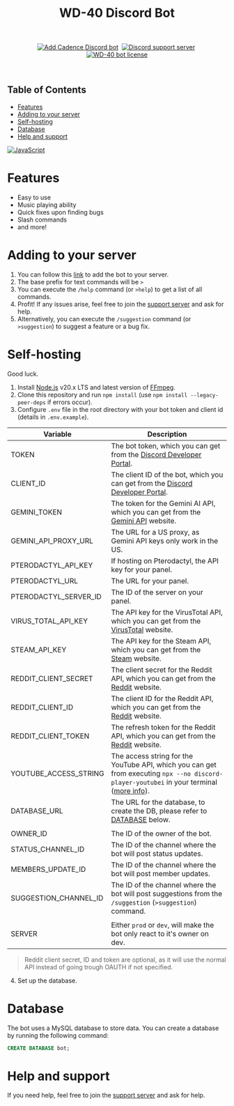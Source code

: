 <h1 align="center">
    <br>
    WD-40 Discord Bot
    <br><br>
</h1>

<p align="center">
    <a href="https://discord.com/oauth2/authorize?client_id=1036485458827415633"><img src="https://img.shields.io/badge/Discord-%235865F2.svg?style=for-the-badge&label=Add%20bot&labelColor=1b1c1d&logo=discord&logoColor=white&color=4c73df" alt="Add Cadence Discord bot"></a>&nbsp;
    <a href="https://discord.gg/pqKE2QZrFM"><img src="https://img.shields.io/badge/Discord-%235865F2.svg?style=for-the-badge&label=Support%20Server&labelColor=1b1c1d&logo=discord&logoColor=white&color=4c73df" alt="Discord support server"></a>&nbsp;
    <a href="https://github.com/iTsMaaT/WD-40/blob/develop/LICENSE"><img src="https://img.shields.io/github/license/mariusbegby/cadence-discord-bot?style=for-the-badge&label=License&labelColor=1b1c1d&logo=github&logoColor=white&color=4c73df" alt="WD-40 bot license"></a>
    <br>
</p>

<br>

## Table of Contents

- [Features](#features)
- [Adding to your server](#adding-to-your-server)
- [Self-hosting](#self-hosting)
- [Database](#database)
- [Help and support](#help-and-support)

[![JavaScript][JavaScript-Badge]][JavaScript-Url]

# Features

- Easy to use
- Music playing ability
- Quick fixes upon finding bugs
- Slash commands
- and more!

# Adding to your server

1. You can follow this [link](https://discord.com/oauth2/authorize?client_id=1036485458827415633) to add the bot to your server.
2. The base prefix for text commands will be `>`
3. You can execute the `/help` command (or `>help`) to get a list of all commands.
4. Profit! If any issues arise, feel free to join the [support server](https://discord.gg/pqKE2QZrFM) and ask for help.
5. Alternatively, you can execute the `/suggestion` command (or `>suggestion`) to suggest a feature or a bug fix.

# Self-hosting

Good luck. 
1. Install [Node.js](https://nodejs.org/en/download/) v20.x LTS and latest version of [FFmpeg](https://ffmpeg.org/download.html).
2. Clone this repository and run `npm install` (use `npm install --legacy-peer-deps` if errors occur).
3. Configure `.env` file in the root directory with your bot token and client id (details in `.env.example`).

| Variable | Description |
| - | - |
| TOKEN | The bot token, which you can get from the [Discord Developer Portal](https://discord.com/developers/applications). |
| CLIENT_ID | The client ID of the bot, which you can get from the [Discord Developer Portal](https://discord.com/developers/applications). |
| GEMINI_TOKEN | The token for the Gemini AI API, which you can get from the [Gemini API](https://ai.google.dev/gemini-api/docs) website. |
| GEMINI_API_PROXY_URL | The URL for a US proxy, as Gemini API keys only work in the US. |
| PTERODACTYL_API_KEY | If hosting on Pterodactyl, the API key for your panel. |
| PTERODACTYL_URL | The URL for your panel. |
| PTERODACTYL_SERVER_ID | The ID of the server on your panel.
| VIRUS_TOTAL_API_KEY | The API key for the VirusTotal API, which you can get from the [VirusTotal](https://www.virustotal.com/) website. |
| STEAM_API_KEY | The API key for the Steam API, which you can get from the [Steam](https://steamcommunity.com/dev) website. |
| REDDIT_CLIENT_SECRET | The client secret for the Reddit API, which you can get from the [Reddit](https://www.reddit.com/prefs/apps) website. |
| REDDIT_CLIENT_ID | The client ID for the Reddit API, which you can get from the [Reddit](https://www.reddit.com/prefs/apps) website. |
| REDDIT_CLIENT_TOKEN | The refresh token for the Reddit API, which you can get from the [Reddit](https://www.reddit.com/prefs/apps) website. |
| YOUTUBE_ACCESS_STRING | The access string for the YouTube API, which you can get from executing `npx --no discord-player-youtubei` in your terminal ([more info](https://github.com/retrouser955/discord-player-youtubei)). |
| DATABASE_URL | The URL for the database, to create the DB, please refer to [DATABASE](#database) below.
| | |
| OWNER_ID | The ID of the owner of the bot. |
| STATUS_CHANNEL_ID | The ID of the channel where the bot will post status updates. |
| MEMBERS_UPDATE_ID | The ID of the channel where the bot will post member updates. |
| SUGGESTION_CHANNEL_ID | The ID of the channel where the bot will post suggestions from the `/suggestion` (`>suggestion`) command. |
| | |
| SERVER | Either `prod` or `dev`, will make the bot only react to it's owner on dev. |

> Reddit client secret, ID and token are optional, as it will use the normal API instead of going trough OAUTH if not specified.

4. Set up the database.

# Database

The bot uses a MySQL database to store data. You can create a database by running the following command:

```sql
CREATE DATABASE bot;
```

# Help and support

If you need help, feel free to join the [support server](https://discord.gg/pqKE2QZrFM) and ask for help.

[JavaScript-Badge]: https://img.shields.io/badge/JavaScript-%23323330.svg?style=flat&logo=javascript&logoColor=%23F7DF1E
[JavaScript-Url]: https://en.wikipedia.org/wiki/JavaScript "JavaScript"